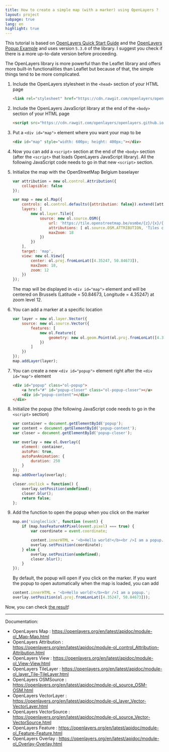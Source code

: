 ```yaml
---
title: How to create a simple map (with a marker) using OpenLayers ?
layout: project
subpage: true
lang: en
highlight: true
---
```


This tutorial is based on [OpenLayers Quick Start Guide](https://openlayers.org/en/latest/doc/quickstart.html) and the [OpenLayers Popup Example](https://openlayers.org/en/latest/examples/popup.html) and uses version `5.3.0` of the library. I suggest you check if there is a more up-to-date version before proceeding.

The OpenLayers library is more powerful than the Leaflet library and offers more built-in functionalities than Leaflet but because of that, the simple things tend to be more complicated.

1. Include the OpenLayers stylesheet in the `<head>` section of your HTML page

    ```html
    <link rel="stylesheet" href="https://cdn.rawgit.com/openlayers/openlayers.github.io/master/en/v5.3.0/css/ol.css" type="text/css">
    ```

2. Include the OpenLayers JavaScript library at the end of the `<body>` section of your HTML page

    ```html
    <script src="https://cdn.rawgit.com/openlayers/openlayers.github.io/master/en/v5.3.0/build/ol.js"></script>
    ```

3. Put a `<div id="map">` element where you want your map to be

    ```html
    <div id="map" style="width: 600px; height: 400px;"></div>
    ```

4. Now you can add a `<script>` section at the end of the `<body>` section (after the `<script>` that loads OpenLayers JavaScript library). All the following JavaScript code needs to go in that new `<script>` section.

5. Initialize the map with the OpenStreetMap Belgium baselayer

    ```js
    var attribution = new ol.control.Attribution({
        collapsible: false
    });

    var map = new ol.Map({
        controls: ol.control.defaults({attribution: false}).extend([attribution]),
        layers: [
            new ol.layer.Tile({
                source: new ol.source.OSM({
                    url: 'https://tile.openstreetmap.be/osmbe/{z}/{x}/{y}.png',
                    attributions: [ ol.source.OSM.ATTRIBUTION, 'Tiles courtesy of <a href="https://geo6.be/">GEO-6</a>' ],
                    maxZoom: 18
                })
            })
        ],
        target: 'map',
        view: new ol.View({
            center: ol.proj.fromLonLat([4.35247, 50.84673]),
            maxZoom: 18,
            zoom: 12
        })
    });
    ```

    The map will be displayed in `<div id="map">` element and will be centered on Brussels (Latitude = 50.84673, Longitude = 4.35247) at zoom level 12.

6. You can add a marker at a specific location

    ```js
    var layer = new ol.layer.Vector({
        source: new ol.source.Vector({
            features: [
                new ol.Feature({
                    geometry: new ol.geom.Point(ol.proj.fromLonLat([4.35247, 50.84673]))
                })
            ]
        })
    });
    map.addLayer(layer);
    ```

7. You can create a new `<div id="popup">` element right after the `<div id="map">` element

    ```html
    <div id="popup" class="ol-popup">
        <a href="#" id="popup-closer" class="ol-popup-closer"></a>
        <div id="popup-content"></div>
    </div>
    ```

8. Initialize the popup (the following JavaScript code needs to go in the `<script>` section)

    ```js
    var container = document.getElementById('popup');
    var content = document.getElementById('popup-content');
    var closer = document.getElementById('popup-closer');

    var overlay = new ol.Overlay({
        element: container,
        autoPan: true,
        autoPanAnimation: {
            duration: 250
        }
    });
    map.addOverlay(overlay);

    closer.onclick = function() {
        overlay.setPosition(undefined);
        closer.blur();
        return false;
    };
    ```

9. Add the function to open the popup when you click on the marker

    ```js
    map.on('singleclick', function (event) {
        if (map.hasFeatureAtPixel(event.pixel) === true) {
            var coordinate = event.coordinate;

            content.innerHTML = '<b>Hello world!</b><br />I am a popup.';
            overlay.setPosition(coordinate);
        } else {
            overlay.setPosition(undefined);
            closer.blur();
        }
    });
    ```

    By default, the popup will open if you click on the marker.
    If you want the popup to open automatically when the map is loaded, you can add

    ```js
    content.innerHTML = '<b>Hello world!</b><br />I am a popup.';
    overlay.setPosition(ol.proj.fromLonLat([4.35247, 50.84673]));
    ```

Now, you can check [the result](./openlayers-demo.html)!

---

Documentation:

- OpenLayers Map : <https://openlayers.org/en/latest/apidoc/module-ol_Map-Map.html>
- OpenLayers Attribution : <https://openlayers.org/en/latest/apidoc/module-ol_control_Attribution-Attribution.html>
- OpenLayers View : <https://openlayers.org/en/latest/apidoc/module-ol_View-View.html>
- OpenLayers TileLayer : <https://openlayers.org/en/latest/apidoc/module-ol_layer_Tile-TileLayer.html>
- OpenLayers OSMSource : <https://openlayers.org/en/latest/apidoc/module-ol_source_OSM-OSM.html>
- OpenLayers VectorLayer : <https://openlayers.org/en/latest/apidoc/module-ol_layer_Vector-VectorLayer.html>
- OpenLayers VectorSource : <https://openlayers.org/en/latest/apidoc/module-ol_source_Vector-VectorSource.html>
- OpenLayers Feature : <https://openlayers.org/en/latest/apidoc/module-ol_Feature-Feature.html>
- OpenLayers Overlay : <https://openlayers.org/en/latest/apidoc/module-ol_Overlay-Overlay.html>
